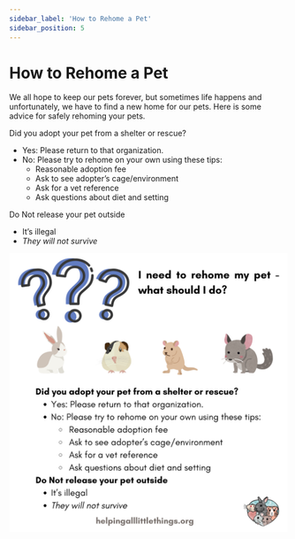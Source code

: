 ```yaml
---
sidebar_label: 'How to Rehome a Pet'
sidebar_position: 5
---
```


# How to Rehome a Pet

We all hope to keep our pets forever, but sometimes life happens and unfortunately, we have to find a new home for our pets. Here is some advice for safely rehoming your pets. 


Did you adopt your pet from a shelter or rescue?
 - Yes: Please return to that organization.
 - No: Please try to rehome on your own using these tips:
   - Reasonable adoption fee
   - Ask to see adopter’s cage/environment
   - Ask for a vet reference
   - Ask questions about diet and setting

Do Not release your pet outside
 - It’s illegal
 - _They will not survive_

![Rehoming Your Pet Graphic](rehoming.png)
